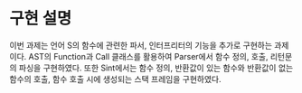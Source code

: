 ﻿# 구현 설명
이번 과제는 언어 S의 함수에 관련한 파서, 인터프리터의 기능을 추가로 구현하는 과제이다.
AST의 Function과 Call 클래스를 활용하여 Parser에서 함수 정의, 호출, 리턴문의 파싱을 구현하였다. 또한 Sint에서는 함수 정의, 반환값이 있는 함수와 반환값이 없는 함수의 호출, 함수 호출 시에 생성되는 스택 프레임을 구현하였다. 